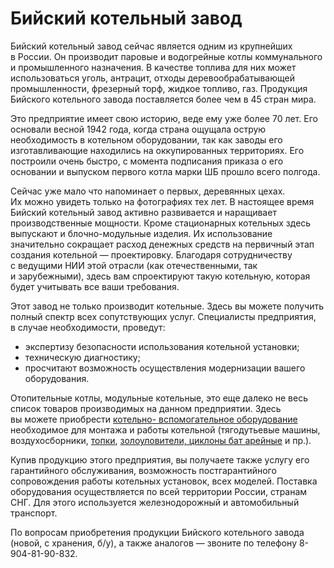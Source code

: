 # Бийский котельный завод

Бийский котельный завод сейчас является одним из крупнейших в России. Он
производит паровые и водогрейные котлы коммунального и промышленного
назначения. В качестве топлива для них может использоваться уголь, антрацит,
отходы деревообрабатывающей промышленности, фрезерный торф, жидкое топливо,
газ. Продукция Бийского котельного завода поставляется более чем в 45 стран
мира.

Это предприятие имеет свою историю, веде ему уже более 70 лет. Его основали
весной 1942 года, когда страна ощущала острую необходимость в котельном
оборудовании, так как заводы его изготавливающие находились на оккупированных
территориях. Его построили очень быстро, с момента подписания приказа о его
основании и выпуском первого котла марки ШБ прошло всего полгода.

Сейчас уже мало что напоминает о первых, деревянных цехах. Их можно увидеть
только на фотографиях тех лет. В настоящее время Бийский котельный завод
активно развивается и наращивает производственные мощности. Кроме стационарных
котельных здесь выпускают и блочно-модульные изделия. Их использование
значительно сокращает расход денежных средств на первичный этап создания
котельной — проектировку. Благодаря сотрудничеству с ведущими НИИ этой отрасли
(как отечественными, так и зарубежными), здесь вам спроектируют такую
котельную, которая будет учитывать все ваши требования.

Этот завод не только производит котельные. Здесь вы можете получить полный
спектр всех сопутствующих услуг. Специалисты предприятия, в случае
необходимости, проведут:  

  * экспертизу безопасности использования котельной установки;
  * техническую диагностику;
  * просчитают возможность осуществления модернизации вашего оборудования.

Отопительные котлы, модульные котельные, это еще далеко не весь список товаров
производимых на данном предприятии. Здесь вы можете приобрести [котельно-
вспомогательное оборудование](http://www.teplokomplekt.com/) необходимое для
монтажа и работы котельной (тягодутьевые машины, воздухосборники,
[топки](http://www.teplokomplekt.com/topki.shtml), [золоуловители, циклоны бат
арейные](http://www.teplokomplekt.com/batareinye_cyklony_zolouloviteli.shtml)
и пр.).

Купив продукцию этого предприятия, вы получаете также услугу его гарантийного
обслуживания, возможность постгарантийного сопровождения работы котельных
установок, всех моделей. Поставка оборудования осуществляется по всей
территории России, странам СНГ. Для этого используется железнодорожный и
автомобильный транспорт.

По вопросам приобретения продукции Бийского котельного завода (новой, с
хранения, б/у), а также аналогов — звоните по телефону 8-904-81-90-832.

